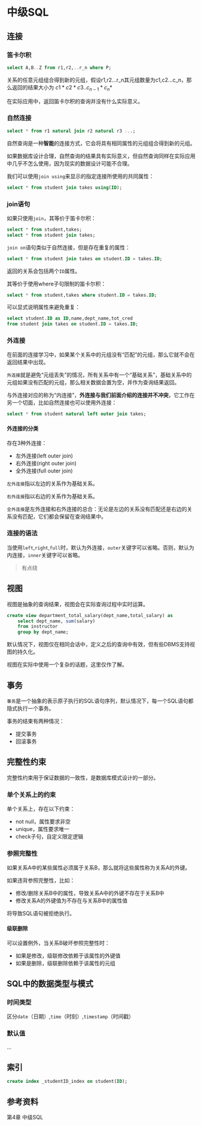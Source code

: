 # 中级SQL
## 连接

### 笛卡尔积

```sql
select A,B..Z from r1,r2,..r_n where P;
```

关系的任意元组组合得到新的元组，假设r1,r2...r_n其元组数量为c1,c2...c_n，那么返回的结果大小为 $c1*c2 *c3..c_{n-1}*c_n*$

在实际应用中，返回笛卡尔积的查询并没有什么实际意义。

### 自然连接

```sql
select * from r1 natural join r2 natural r3 ...;
```

自然查询是一种**智能**的连接方式，它会将具有相同属性的元组组合得到新的元组。

如果数据库设计合理，自然查询的结果具有实际意义，但自然查询同样在实际应用中几乎不怎么使用，因为现实的数据设计可能不合理。

我们可以使用`join using`来显示的指定连接所使用的共同属性：

```sql
select * from student join takes using(ID);
```
### join语句

如果只使用`join`，其等价于笛卡尔积：

```sql
select * from student,takes;
select * from student join takes;
```


`join on`语句类似于自然连接，但是存在重复的属性：

```sql
select * from student join takes on student.ID = takes.ID;
```

返回的关系会包括两个`ID`属性。

其等价于使用where子句限制的笛卡尔积：

```sql
select * from student,takes where student.ID = takes.ID;
```

可以显式说明属性来避免重复：

```sql
select student.ID as ID,name,dept_name,tot_cred
from student join takes on student.ID = takes.ID;
```

### 外连接

在前面的连接学习中，如果某个关系中的元组没有“匹配”的元组，那么它就不会在返回结果中出现。

`外连接`就是避免“元组丢失”的情况，所有关系中有一个“基础关系”，基础关系中的元组如果没有匹配的元组，那么相关数据会置为空，并作为查询结果返回。

与外连接对应的称为“内连接”，**外连接与我们前面介绍的连接并不冲突**，它工作在另一个切面，比如自然连接也可以使用外连接：

```sql
select * from student natural left outer join takes;
```

#### 外连接的分类

存在3种外连接：

- 左外连接(left outer join)
- 右外连接(right outer join)
- 全外连接(full outer join)

`左外连接`指以左边的关系作为基础关系。

`右外连接`指以右边的关系作为基础关系。

`全外连接`是左外连接和右外连接的总合：无论是左边的关系没有匹配还是右边的关系没有匹配，它们都会保留在查询结果中。

### 连接的语法

当使用`left`,`right`,`full`时，默认为外连接，`outer`关键字可以省略。否则，默认为内连接，`inner`关键字可以省略。

>有点绕

## 视图

视图是抽象的查询结果，视图会在实际查询过程中实时运算。

```sql
create view department_total_salary(dept_name,total_salary) as
	select dept_name, sum(salary)
	from instructor
	group by dept_name;
```

默认情况下，视图仅在相同会话中，定义之后的查询中有效，但有些DBMS支持视图的持久化。

视图在实际中使用一个复杂的话题，这里仅作了解。

## 事务

`事务`是一个抽象的表示原子执行的SQL语句序列，默认情况下，每一个SQL语句都隐式执行一个事务。

事务的结束有两种情况：

- 提交事务
- 回滚事务

## 完整性约束

完整性约束用于保证数据的一致性，是数据库模式设计的一部分。

### 单个关系上的约束

单个关系上，存在以下约束：

- not null，属性要求非空
- unique，属性要求唯一
- check子句，自定义限定逻辑

### 参照完整性

如果关系A中的某些属性必须属于关系B，那么就将这些属性称为关系A的外键。

如果违背参照完整性，比如：

- 修改/删除关系B中的属性，导致关系A中的外键不存在于关系B中
- 修改关系A的外键值为不存在与关系B中的属性值

将导致SQL语句被拒绝执行。

#### 级联删除

可以设置例外，当关系B破坏参照完整性时：

- 如果是修改，级联修改依赖于该属性的外键值
- 如果是删除，级联删除依赖于该属性的元组

## SQL中的数据类型与模式

### 时间类型

区分`date`（日期）,`time`（时刻）,`timestamp`（时间戳）

### 默认值

...

## 索引

```sql
create index _studentID_index on student(ID);
```

## 参考资料

第4章 中级SQL